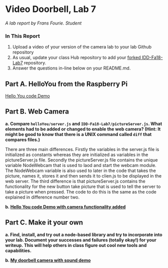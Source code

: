 # Video Doorbell, Lab 7

*A lab report by Frans Fourie. Student*

### In This Report

1. Upload a video of your version of the camera lab to your lab Github repository
1. As usual, update your class Hub repository to add your [forked IDD-Fa18-Lab7](/FAR-Lab/IDD-Fa18-Lab7) repository.
1. Answer the questions in-line below on your README.md.

## Part A. HelloYou from the Raspberry Pi

[Hello You code Demo](https://youtu.be/UYng2GflEJw)<br />

## Part B. Web Camera

**a. Compare `helloYou/server.js` and `IDD-Fa18-Lab7/pictureServer.js`. What elements had to be added or changed to enable the web camera? (Hint: It might be good to know that there is a UNIX command called `diff` that compares files.)**

There are three main differences. Firstly the variables in the server.js file is initialized as constants whereas they are initialized as variables in the pictureServer.js file. Secondly the pictureServer.js file contains the unique variable NodeWebcam that is used to laod and start the webcam module. The NodeWebcam variable is also used to later in the code that takes the picture, names it, stores it and then sends it to clien.js to be displayed in the web server. The third difference is that pictureServer.js contains the functionality for the new button take picture that is used to tell the server to take a picture when pressed. The code to do this is the same as the code explained in difference number two.

**b. [Hello You code Demo with camera functionality added](https://youtu.be/GbRqAlS6LPA)<br />**

## Part C. Make it your own

**a. Find, install, and try out a node-based library and try to incorporate into your lab. Document your successes and failures (totally okay!) for your writeup. This will help others in class figure out cool new tools and capabilities.**

**b. [My doorbell camera with sound demo](https://youtu.be/dZsj-K6zsL8)<br />**
